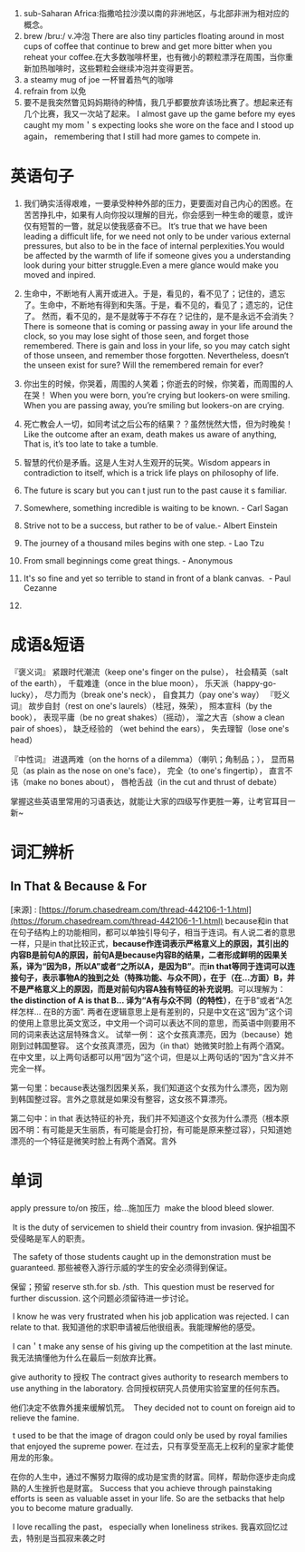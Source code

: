 
1. sub-Saharan Africa:指撒哈拉沙漠以南的非洲地区，与北部非洲为相对应的概念。
2. brew /bru:/ v.冲泡     There are also tiny particles floating around in most cups of coffee that continue to brew and get more bitter when you reheat your coffee.在大多数咖啡杯里，也有微小的颗粒漂浮在周围，当你重新加热咖啡时，这些颗粒会继续冲泡并变得更苦。
3. a steamy mug of joe 一杯冒着热气的咖啡
4.  refrain from 以免
5.  要不是我突然瞥见妈妈期待的种情，我几乎都要放弃该场比赛了。想起来还有几个比赛，我又一次站了起来。
 I almost gave up the game before my eyes caught my mom＇s expecting looks she wore on the face and I stood up again， remembering that I still had more games to compete in.
# 英语句子

1. 我们确实活得艰难，一要承受种种外部的压力，更要面对自己内心的困惑。在苦苦挣扎中，如果有人向你投以理解的目光，你会感到一种生命的暖意，或许仅有短暂的一瞥，就足以使我感奋不已。 It‘s true that we have been leading a difficult life, for we need not only to be under various external pressures, but also to be in the face of internal perplexities.You would be affected by the warmth of life if someone gives you a understanding look during your bitter struggle.Even a mere glance would make you moved and inpired.



2. 生命中，不断地有人离开或进入。于是，看见的，看不见了；记住的，遗忘了。生命中，不断地有得到和失落。于是，看不见的，看见了；遗忘的，记住了。 然而，看不见的，是不是就等于不存在？记住的，是不是永远不会消失？ There is someone that is coming or passing away in your life around the clock, so you may lose sight of those seen, and forget those remembered. There is gain and loss in your life, so you may catch sight of those unseen, and remember those forgotten. Nevertheless, doesn‘t the unseen exist for sure? Will the remembered remain for ever? 



3. 你出生的时候，你哭着，周围的人笑着；你逝去的时候，你笑着，而周围的人在哭！ When you were born, you’re crying but lookers-on were smiling. When you are passing away, you’re smiling but lookers-on are crying. 



4. 死亡教会人一切，如同考试之后公布的结果？？虽然恍然大悟，但为时晚矣！ Like the outcome after an exam, death makes us aware of anything, That is, it’s too late to take a tumble. 



5. 智慧的代价是矛盾。这是人生对人生观开的玩笑。Wisdom appears in contradiction to itself, which is a trick life plays on philosophy of life.



6.  The future is scary but you can t just run to the past cause it s familiar.
6. Somewhere, something incredible is waiting to be known. - Carl Sagan
6. Strive not to be a success, but rather to be of value.- Albert Einstein
6. The journey of a thousand miles begins with one step. - Lao Tzu
6. From small beginnings come great things. - Anonymous
6. It's so fine and yet so terrible to stand in front of a blank canvas.  - Paul Cezanne
6. 





# 成语&amp;短语

『褒义词』
紧跟时代潮流（keep one's finger on the pulse），
社会精英（salt of the earth），
千载难逢（once in the blue moon），
乐天派（happy-go-lucky），
尽力而为（break one's neck），
自食其力（pay one's way）
『贬义词』
故步自封（rest on one's laurels）（桂冠，殊荣），
照本宣科（by the book），
表现平庸（be no great shakes）（摇动），
溜之大吉（show a clean pair of shoes），
缺乏经验的 （wet behind the ears），
失去理智（lose one's head）


『中性词』
进退两难（on the horns of a dilemma）（喇叭；角制品；），
显而易见（as plain as the nose on one's face），
完全（to one's fingertip），
直言不讳（make no bones about），
唇枪舌战（in the cut and thrust of debate）

掌握这些英语里常用的习语表达，就能让大家的四级写作更胜一筹，让考官耳目一新~


# 词汇辨析

## In That & Because & For
[来源] : [https://forum.chasedream.com/thread-442106-1-1.html](https://forum.chasedream.com/thread-442106-1-1.html)
because和in that在句子结构上的功能相同，都可以单独引导句子，相当于连词。有人说二者的意思一样，只是in that比较正式，**because作连词表示严格意义上的原因，其引出的内容B是前句A的原因，前句A是because内容B的结果，二者形成鲜明的因果关系，译为“因为B，所以A”或者“之所以A，是因为B”**。而**in that等同于连词可以连接句子，表示事物A的独到之处（特殊功能、与众不同），在于（在…方面）B，并不是严格意义上的原因，而是对前句内容A独有特征的补充说明**。可以理解为：**the distinction of A is that B… 译为“A有与众不同（的特性）**，在于B”或者“A怎样怎样… 在B的方面”.  两者在逻辑意思上是有差别的，只是中文在这“因为”这个词的使用上意思比英文宽泛，中文用一个词可以表达不同的意思，而英语中则要用不同的词来表达这层特殊含义。
试举一例：
这个女孩真漂亮，因为（because）她刚到过韩国整容。
这个女孩真漂亮，因为（in that）她微笑时脸上有两个酒窝。
在中文里，以上两句话都可以用“因为”这个词，但是以上两句话的“因为”含义并不完全一样。


第一句里：because表达强烈因果关系，我们知道这个女孩为什么漂亮，因为刚到韩国整过容。言外之意就是如果没有整容，这女孩不算漂亮。


第二句中：in that 表达特征的补充，我们并不知道这个女孩为什么漂亮（根本原因不明：有可能是天生丽质，有可能是会打扮，有可能是原来整过容），只知道她漂亮的一个特征是微笑时脸上有两个酒窝。言外
# 单词



apply pressure to/on 按压，给…施加压力
 make the blood bleed slower.


 It is the duty of servicemen to shield their country from invasion.
保护祖国不受侵略是军人的职责。


 The safety of those students caught up in the demonstration must be guaranteed.
那些被卷入游行示威的学生的安全必须得到保证。 


保留；预留
reserve sth.for sb. /sth.
 This question must be reserved for further discussion.
这个问题必须留待进一步讨论。


 I know he was very frustrated when his job application was rejected. I can relate to that.
我知道他的求职申请被后他很组表。我能理解他的感受。


 I can＇t make any sense of his giving up the competition at the last minute.
我无法搞懂他为什么在最后一刻放弃比赛。




give authority to 授权
The contract gives authority to research members to use anything in the laboratory.
合同授权研究人员使用实验室里的任何东西。




他们决定不依靠外援来缓解饥荒。
 They decided not to count on foreign aid to relieve the famine.




 t used to be that the image of dragon could only be used by royal families that enjoyed the supreme power.
在过去，只有享受至高无上权利的皇家才能使用龙的形象。




在你的人生中，通过不懈努力取得的成功是宝贵的财富。同样，帮助你逐步走向成熟的人生挫折也是财富。
Success that you achieve through painstaking efforts is seen as valuable asset in your life. So are the setbacks that help you to become mature gradually.




 I love recalling the past， especially when loneliness strikes.
我喜欢回忆过去，特别是当孤寂来袭之时







